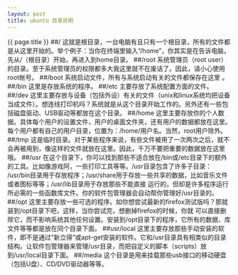 ```yaml
---
layout: post
title: ubuntu 目录说明
---
```

{{ page.title }}
##/
这就是根目录，一台电脑有且只有一个根目录，所有的文件都是从这里开始的。举个例子：当你在终端里输入“/home”，你其实是在告诉电脑，先从/（根目录）开始，再进入到home目录。
##/root
系统管理员（root user）的目录。至于系统管理员的权限都多大我这里就不在废话了。因此，请小心使用root帐号。
##/boot
系统启动文件，所有与系统启动有关的文件都保存在这里 。
##/bin
这里是存放系统的程序。
##/etc
主要存放了系统配置方面的文件。
##/dev
这里主要存放与设备（包括外设）有关的文件（unix和linux系统均把设备当成文件）。想连线打印机吗？系统就是从这个目录开始工作的。另外还有一些包括磁盘驱动、USB驱动等都放在这个目录。
##/home
这里主要存放你的个人数据。具体每个用户的设置文件，用户的桌面文件夹，还有用户的数据都放在这里。每个用户都有自己的用户目录，位置为：/home/用户名。当然，root用户除外。
##/tmp
这是临时目录。对于某些程序来说，有些文件被用了一次两次之后，就不会再被用到，像这样的文件就放在这里。因此，千万不要把重要的数据放在这里哦。
##/usr
在这个目录下，你可以找到那些不适合放在/bin或/etc目录下的额外的工具。比如像游戏阿，一些打印工具等等。/usr目录包含了许多子目录： /usr/bin目录用于存放程序；/usr/share用于存放一些共享的数据，比如音乐文件或者图标等等；/usr/lib目录用于存放那些不能直接 运行的，但却是许多程序运行所必需的一些函数库文件。你的软件包管理器会自动帮你管理好/usr目录的。
##/opt
这里主要存放一些可选的程序。如你想尝试最新的firefox测试版吗？那就装到/opt目录下吧，这样，当你尝试完，想删掉firefox的时候，你就 可以直接删除它，而不影响系统其他任何设置。安装到/opt目录下的程序，它所有的数据、库文件等等都是放在同个目录下面。
##usr/local
这里主要存放那些手动安装的软件，即不是通过“新立得”或apt-get安装的软件。它和/usr目录具有相类似的目录结构。让软件包管理器来管理/usr目录，而把自定义的脚本（scripts）放到/usr/local目录下面。
##/media
这个目录是用来挂载那些usb接口的移动硬盘（包括U盘）、CD/DVD驱动器等等。